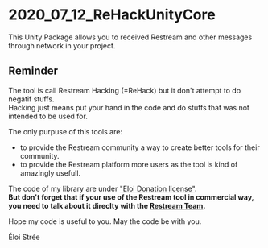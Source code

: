 # 2020_07_12_ReHackUnityCore
This Unity Package allows you to received Restream and other messages through network in your project.


## Reminder
The tool is call Restream Hacking (=ReHack) but it don't attempt to do negatif stuffs.  
Hacking just means put your hand in the code and do stuffs that was not intended to be used for.  

The only purpuse of this tools are:  
- to provide the Restream community a way to create better tools for their community.  
- to provide the Restream platform more users as the tool is kind of amazingly usefull.  

The code of my library are under ["Eloi Donation license"](https://eloistree.page.link/license).  
**But don't forget that if your use of the Restream tool in commercial way, you need to talk about it direclty with the [Restream Team](https://restream.io/).**  

Hope my code is useful to you. 
May the code be with you.  

Éloi Strée
